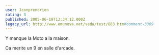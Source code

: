 ```yaml
---
user: Jconprendrien
rating: 3
published: 2005-06-19T13:34:12.000Z
legacy_url: http://www.emunova.net/veda/test/883.htm#comment-3309
---
```

Y manque la Moto a la maison.

Ca merite un 9 en salle d'arcade.